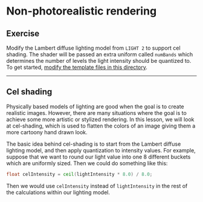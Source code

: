 # Non-photorealistic rendering

## Exercise

Modify the Lambert diffuse lighting model from `LIGHT 2` to support cel shading.  The shader will be passed an extra uniform called `numBands` which determines the number of levels the light intensity should be quantized to.  To get started, <a href="/open/22-npr-1" target="_blank">modify the template files in this directory</a>.

***

## Cel shading

Physically based models of lighting are good when the goal is to create realistic images. However, there are many situations where the goal is to achieve some more artistic or stylized rendering. In this lesson, we will look at cel-shading, which is used to flatten the colors of an image giving them a more cartoony hand drawn look.

The basic idea behind cel-shading is to start from the Lambert diffuse lighting model, and then apply quantization to intensity values.  For example, suppose that we want to round our light value into one 8 different buckets which are uniformly sized.  Then we could do something like this:

```glsl
float celIntensity = ceil(lightIntensity * 8.0) / 8.0;
```

Then we would use `celIntensity` instead of `lightIntensity` in the rest of the calculations within our lighting model.

